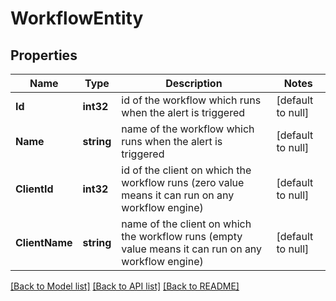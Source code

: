 # WorkflowEntity

## Properties
Name | Type | Description | Notes
------------ | ------------- | ------------- | -------------
**Id** | **int32** | id of the workflow which runs when the alert is triggered | [default to null]
**Name** | **string** | name of the workflow which runs when the alert is triggered | [default to null]
**ClientId** | **int32** | id of the client on which the workflow runs (zero value means it can run on any workflow engine) | [default to null]
**ClientName** | **string** | name of the client on which the workflow runs (empty value means it can run on any workflow engine) | [default to null]

[[Back to Model list]](../README.md#documentation-for-models) [[Back to API list]](../README.md#documentation-for-api-endpoints) [[Back to README]](../README.md)

